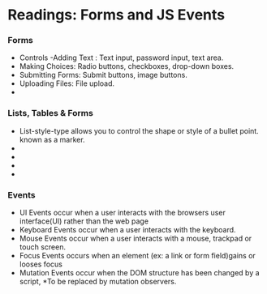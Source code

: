 # Readings: Forms and JS Events

### Forms
- Controls -Adding Text : Text input, password input, text area.
- Making Choices: Radio buttons, checkboxes, drop-down boxes.
- Submitting Forms: Submit buttons, image buttons.
- Uploading Files: File upload.
- 





### Lists, Tables & Forms
-  List-style-type allows you to control the shape or style of a bullet point. known as a marker.
- 
- 
- 
- 



### Events
- UI Events occur when a user interacts with the browsers user interface(UI) rather than the web page 
- Keyboard Events occur when a user interacts with the keyboard.
- Mouse Events occur when a user interacts with a mouse, trackpad or touch screen.
- Focus Events occurs when an element (ex: a link or form field)gains or looses focus
- Mutation Events occur when the DOM structure has been changed by a script, *To be replaced by mutation observers.

